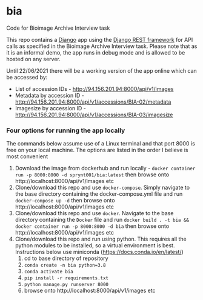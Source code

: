 # bia
Code for Bioimage Archive Interview task

This repo contains a [Django](https://www.djangoproject.com/) app using the [Django REST framework](https://www.django-rest-framework.org/) for API calls as specified in the Bioimage Archive Interview task. Please note that as it is an informal demo, the app runs in debug mode and is allowed to be hosted on any server.

Until 22/06/2021 there will be a working version of the app online which can be accessed by:
* List of accession IDs - http://94.156.201.94:8000/api/v1/images
* Metadata by accession ID - http://94.156.201.94:8000/api/v1/accessions/BIA-02/metadata
* Imagesize by accession ID - http://94.156.201.94:8000/api/v1/accessions/BIA-03/imagesize

### Four options for running the app locally
The commands below assume use of a Linux terminal and that port 8000 is free on your local machine. The options are listed in the order I believe is most convenient

1. Download the image from dockerhub and run locally - `docker container run -p 8000:8000 -d sprynt001/bia:latest` then browse onto http://localhost:8000/api/v1/images etc
2. Clone/download this repo and use `docker-compose`. Simply navigate to the base directory containing the docker-compose.yml file and run `docker-compose up -d` then browse onto http://localhost:8000/api/v1/images etc
3. Clone/download this repo and use `docker`. Navigate to the base directory containing the `Docker` file and run `docker build . -t bia && docker container run -p 8000:8000 -d bia` then browse onto http://localhost:8000/api/v1/images etc
4. Clone/download this repo and run using python. This requires all the python modules to be installed, so a virtual environment is best. Instructions below use miniconda (https://docs.conda.io/en/latest/)
    1. cd to base directory of repository
    2. `conda create -n bia python=3.8`
    3. `conda activate bia`
    4. `pip install -r requirements.txt`
    5. `python manage.py runserver 8000`
    6. browse onto http://localhost:8000/api/v1/images etc
  
